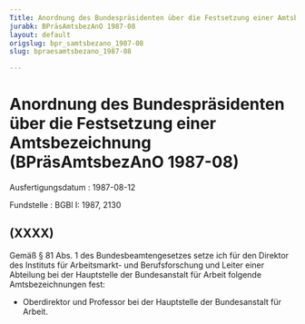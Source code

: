 ```yaml
---
Title: Anordnung des Bundespräsidenten über die Festsetzung einer Amtsbezeichnung
jurabk: BPräsAmtsbezAnO 1987-08
layout: default
origslug: bpr_samtsbezano_1987-08
slug: bpraesamtsbezano_1987-08

---
```


# Anordnung des Bundespräsidenten über die Festsetzung einer Amtsbezeichnung (BPräsAmtsbezAnO 1987-08)

Ausfertigungsdatum
:   1987-08-12

Fundstelle
:   BGBl I: 1987, 2130

## (XXXX)

Gemäß § 81 Abs. 1 des Bundesbeamtengesetzes setze ich für den Direktor
des Instituts für Arbeitsmarkt- und Berufsforschung und Leiter einer
Abteilung bei der Hauptstelle der Bundesanstalt für Arbeit folgende
Amtsbezeichnungen fest:

*   Oberdirektor und Professor bei der Hauptstelle der Bundesanstalt für
    Arbeit.




